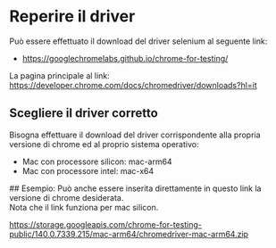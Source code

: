 # Reperire il driver
Può essere effettuato il download del driver selenium al seguente link: 
- https://googlechromelabs.github.io/chrome-for-testing/

La pagina principale al link: https://developer.chrome.com/docs/chromedriver/downloads?hl=it

## Scegliere il driver corretto
Bisogna effettuare il download del driver corrispondente alla propria versione di chrome ed al proprio sistema operativo:  
- Mac con processore silicon: mac-arm64
- Mac con processore intel: mac-x64

## Esempio: 
Può anche essere inserita direttamente in questo link la versione di chrome desiderata.   
Nota che il link funziona per mac silicon.

https://storage.googleapis.com/chrome-for-testing-public/140.0.7339.215/mac-arm64/chromedriver-mac-arm64.zip